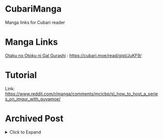 # CubariManga
Manga links for Cubari reader

# Manga Links

[Otaku no Otoku ni Gal Gurashi](/OtakuNiOtokuNaGal) : https://cubari.moe/read/gist/JuKF9/

# Tutorial
Link: https://www.reddit.com/r/manga/comments/mcicbp/sl_how_to_host_a_series_on_imgur_with_guyamoe/

# Archived Post
<details>
<summary>Click to Expand</summary>

Just wanna start off saying that this guide is for getting multiple chapters under one link for a series using [guya.moe](https://guya.moe), not just for viewing a single chapter. The devs talked about this in the mangadex discord server but no one made a guide, so I tried making one. Some parts of this guide are taken from [u/Kawaii\_Loli\_Imouto](/u/Kawaii_Loli_Imouto/)'s guide.

Uploading to Imgur

*   Before Starting make sure you have created an [imgur](https://imgur.com/) account and a [github](https://github.com/) account
    
*   Export your manga chapter to a folder somewhere (and order/zeropad the filenames properly).
    
*   Go to Imgur and hit the green "New post" button on the top left. Then hit the "Choose Photo/Video" button and navigate to the folder your images are..
    
*   A file explorer window should have popped up. Select the very last image of the chapter, hold shift, and then click on the very first image of the chapter. In the "file name" field at the bottom, you should see the file names in the correct order.
    
*   Hit "open" and wait for the files to upload. After this is done, name your gallery (and you can choose either community or hidden)
    
*   Repeat this for all the chapters you want hosted.
    

Initial Setup

*   Next go to github and press the green “New” button on the top left. Then name the repository and make sure it’s public (you can skip the “initialize this repository with:” section) and create the repository
    
*   Next, click “creating a new file” in the quick setup section. Give the file any name that you want, but make sure the name is something that you won’t change (everytime you change the name, it’ll change the url link)
    
*   In the “edit the new file” field paste this code.
    

  
```json
    {
      "title": "<manga title>",
      "description": "<manga description>",
      "artist": "<manga artist>",
      "author": "<manga author>",
      "cover": "<mangacoverurl.jpg>",
      "chapters": {
        "<chapter number>": {
          "title": "<chapter name>",
          "volume": "<volume number>",
          "groups": {
            "<group name>": "/proxy/api/imgur/chapter/<imgur id>/"
          },
          "last_updated": "1616368746"
        },
      }
    }
```

*   Then fill out every field that has <> around it. For the <imgur id> field, go to imgur and take the Imgur ID (the alphanumeric string after `imgur.com/a/` in the url) of the first chapter that you want to host and paste it. Once this is done, make sure to remove the last comma in the code and click “commit new file”
    
*   Next, go back to the file, click “raw” and then copy the url. Go to [git.io](https://git.io/), paste the url and shorten it. Copy the git id of this url (it’s the string of letters after `https://git.io/` in the url) and paste this id in `https://guya.moe/proxy/gist/<git id>/` (replace the <git id> field). This will be your permanent url for your manga series (as long as you don’t change the name of the github file.
    

Adding more chapters

*   Go back to the github code that you wrote earlier and edit it (pencil icon).
    
*   Reinsert the comma after the bracket right below “last updated”
    
*   In a new line right above the last two brackets, paste this code and change the fields to match the info of the chapter you're adding (make sure you change the imgur id to match the chapter)
    
```json
       "<chapter number>": {
          "title": "<chapter name>",
          "volume": "<volume number>",
          "groups": {
            "<group name>": "/proxy/api/imgur/chapter/<imgur id>/"
          },
          "last_updated": "1616368746"
        },
```
  

*   Repeat this for each chapter that you want to add
    
*   Once you finish with all the chapters, remove the last comma at the end of the code and click commit changes.
    
*   When you go back to your guya url, it should be updated with the new chapters.
    

If you have any errors or want it to be formatted better, copy your github code and run it through the [jsonformatter](https://jsonformatter.curiousconcept.com/#). This will automatically fix errors and tell you where they’re at. Then replace the contents of the GitHub file with the formatted json data.

Edit: If you want to add info about the time of the upload, replace "1616368746" with a unixtimestamp from [unixtimestamp.com](https://unixtimestamp.com)

Edit 2: If you want a custom git id, change the name of your github file (this is to break the old git.io id). Then copy the command below and put the raw url of the github file after "url="

Put the custom git id name you want after "code="

    curl https://git.io/ -i -F "url=<Paste Raw Url Here>" -F "code=<newgitid>"
    

Then copy the edited version of the command and paste it in Command Prompt (or Terminal on Mac + Linux). Your new git id is what you put in the "code=<new git id>". If this doesn't work, you either need to install curl for your system, or you already have a git id linked to your github file's name (which means you need to rename your github file).

Edit 3: If you have hundreds of chapters that need to be uploaded at once, you could also use Google Drive or Amazon S3 (using a [script](https://github.com/KojoZero/CubariS3JsonCreator))

Here is an example: [Bleach Colored](https://cubari.moe/read/gist/BleachColored)

</details>
